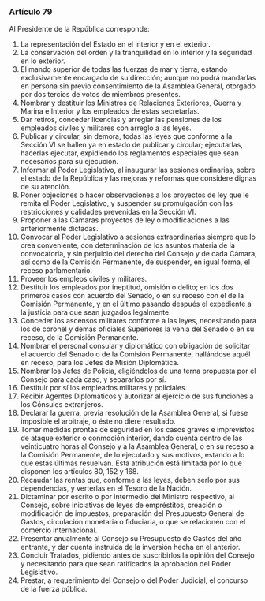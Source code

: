 ### Artículo 79 ###

Al Presidente de la República corresponde:

1. La representación del Estado en el interior y en el exterior.
2. La conservación del orden y la tranquilidad en lo interior y la seguridad en lo exterior.
3. El mando superior de todas las fuerzas de mar y tierra, estando exclusivamente encargado de su dirección; aunque no podrá mandarlas en persona sin previo consentimiento de la Asamblea General, otorgado por dos tercios de votos de miembros presentes.
4. Nombrar y destituir los Ministros de Relaciones Exteriores, Guerra y Marina e Interior y los empleados de estas secretarías.
5. Dar retiros, conceder licencias y arreglar las pensiones de los empleados civiles y militares con arreglo a las leyes.
6. Publicar y circular, sin demora, todas las leyes que conforme a la Sección VI se hallen ya en estado de publicar y circular; ejecutarlas, hacerlas ejecutar, expidiendo los reglamentos especiales que sean necesarios para su ejecución.
7. Informar al Poder Legislativo, al inaugurar las sesiones ordinarias, sobre el estado de la República y las mejoras y reformas que considere dignas de su atención.
8. Poner objeciones o hacer observaciones a los proyectos de ley que le remita el Poder Legislativo, y suspender su promulgación con las restricciones y calidades prevenidas en la Sección VI.
9. Proponer a las Cámaras proyectos de ley o modificaciones a las anteriormente dictadas.
10.	Convocar al Poder Legislativo a sesiones extraordinarias siempre que lo crea conveniente, con determinación de los asuntos materia de la convocatoria, y sin perjuicio del derecho del Consejo y de cada Cámara, así como de la Comisión Permanente, de suspender, en igual forma, el receso parlamentario.
11.	Proveer los empleos civiles y militares.
12.	Destituir los empleados por ineptitud, omisión o delito; en los dos primeros casos con acuerdo del Senado, o en su receso con el de la Comisión Permanente, y en el último pasando después el expediente a la justicia para que sean juzgados legalmente.
13.	Conceder los ascensos militares conforme a las leyes, necesitando para los de coronel y demás oficiales Superiores la venia del Senado o en su receso, de la Comisión Permanente.
14.	Nombrar el personal consular y diplomático con obligación de solicitar el acuerdo del Senado o de la Comisión Permanente, hallándose aquél en receso, para los Jefes de Misión Diplomática.
15.	Nombrar los Jefes de Policía, eligiéndolos de una terna propuesta por el Consejo para cada caso, y separarlos por sí.
16.	Destituir por sí los empleados militares y policiales.
17.	Recibir Agentes Diplomáticos y autorizar al ejercicio de sus funciones a los Cónsules extranjeros.
18.	Declarar la guerra, previa resolución de la Asamblea General, si fuese imposible el arbitraje, o éste no diere resultado.
19.	Tomar medidas prontas de seguridad en los casos graves e imprevistos de ataque exterior o conmoción interior, dando cuenta dentro de las veinticuatro horas al Consejo y a la Asamblea General, o en su receso a la Comisión Permanente, de lo ejecutado y sus motivos, estando a lo que estas últimas resuelvan.
Esta atribución está limitada por lo que disponen los artículos 80, 152 y 168.
20.	Recaudar las rentas que, conforme a las leyes, deben serlo por sus dependencias, y verterlas en el Tesoro de la Nación.
21.	Dictaminar por escrito o por intermedio del Ministro respectivo, al Consejo, sobre iniciativas de leyes de empréstitos, creación o modificación de impuestos, preparación del Presupuesto General de Gastos, circulación monetaria o fiduciaria, o que se relacionen con el comercio internacional.
22.	Presentar anualmente al Consejo su Presupuesto de Gastos del año entrante, y dar cuenta instruida de la inversión hecha en el anterior.
23.	Concluir Tratados, pidiendo antes de suscribirlos la opinión del Consejo y necesitando para que sean ratificados la aprobación del Poder Legislativo.
24.	Prestar, a requerimiento del Consejo o del Poder Judicial, el concurso de la fuerza pública.
